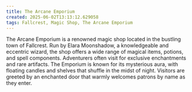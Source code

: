 ```yaml
---
title: The Arcane Emporium
created: 2025-06-02T13:13:12.629058
tags: Fallcrest, Magic Shop, The Arcane Emporium
---
```


The Arcane Emporium is a renowned magic shop located in the bustling town of Fallcrest. Run by Elara Moonshadow, a knowledgeable and eccentric wizard, the shop offers a wide range of magical items, potions, and spell components. Adventurers often visit for exclusive enchantments and rare artifacts. The Emporium is known for its mysterious aura, with floating candles and shelves that shuffle in the midst of night. Visitors are greeted by an enchanted door that warmly welcomes patrons by name as they enter.
